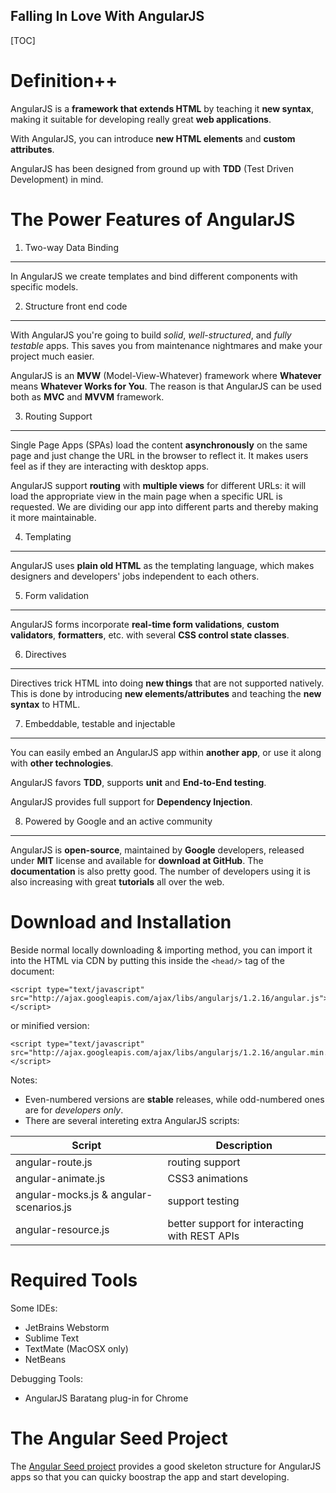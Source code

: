 ## Falling In Love With AngularJS ##

[TOC]

Definition++
=======
AngularJS is a **framework that extends HTML** by teaching it **new syntax**, making it suitable for developing really great **web applications**.

With AngularJS, you can introduce **new HTML elements** and **custom attributes**.

AngularJS has been designed from ground up with **TDD** (Test Driven Development) in mind.

The Power Features of AngularJS
=======

1. Two-way Data Binding
-----------------------
In AngularJS we create templates and bind different components with specific models.

2. Structure front end code
---------------------------
With AngularJS you're going to build *solid*, *well-structured*, and *fully testable* apps. This saves you from maintenance nightmares and make your project much easier.

AngularJS is an **MVW** (Model-View-Whatever) framework where **Whatever** means **Whatever Works for You**. The reason is that AngularJS can be used both as **MVC** and **MVVM** framework.

3. Routing Support
------------------
Single Page Apps (SPAs) load the content **asynchronously** on the same page and just change the URL in the browser to reflect it. It makes users feel as if they are interacting with desktop apps.

AngularJS support **routing** with **multiple views** for different URLs: it will load the appropriate view in the main page when a specific URL is requested. We are dividing our app into different parts and thereby making it more maintainable.

4. Templating
-------------
AngularJS uses **plain old HTML** as the templating language, which makes designers and developers' jobs independent to each others.

5. Form validation
------------------
AngularJS forms incorporate **real-time form validations**, **custom validators**, **formatters**, etc. with several **CSS control state classes**.

6. Directives
-------------
Directives trick HTML into doing **new things** that are not supported natively. This is done by introducing **new elements/attributes** and teaching the **new syntax** to HTML.

7. Embeddable, testable and injectable
--------------------------------------
You can easily embed an AngularJS app within **another app**, or use it along with **other technologies**.

AngularJS favors **TDD**, supports **unit** and **End-to-End testing**.

AngularJS provides full support for **Dependency Injection**.

8. Powered by Google and an active community
--------------------------------------------
AngularJS is **open-source**, maintained by **Google** developers, released under **MIT** license and available for **download at GitHub**. The **documentation** is also pretty good. The number of developers using it is also increasing with great **tutorials** all over the web.

Download and Installation
=========================
Beside normal locally downloading & importing method, you can import it into the HTML via CDN by putting this inside the `<head/>` tag of the document:

    <script type="text/javascript" src="http://ajax.googleapis.com/ajax/libs/angularjs/1.2.16/angular.js"></script>
or minified version:

    <script type="text/javascript" src="http://ajax.googleapis.com/ajax/libs/angularjs/1.2.16/angular.min.js"></script>

Notes:

- Even-numbered versions are **stable** releases, while odd-numbered ones are for *developers only*.
- There are several intereting extra AngularJS scripts:

| Script | Description |
| ------- | ----- |
| angular-route.js | routing support |
| angular-animate.js | CSS3 animations |
| angular-mocks.js & angular-scenarios.js | support testing |
| angular-resource.js| better support for interacting with REST APIs |

Required Tools
==============
Some IDEs:

 - JetBrains Webstorm
 - Sublime Text
 - TextMate (MacOSX only)
 - NetBeans

Debugging Tools:

 - AngularJS Baratang plug-in for Chrome

The Angular Seed Project
========================
The [Angular Seed project](https://github.com/angular/angular-seed) provides a good skeleton structure for AngularJS apps so that you can quicky boostrap the app and start developing.